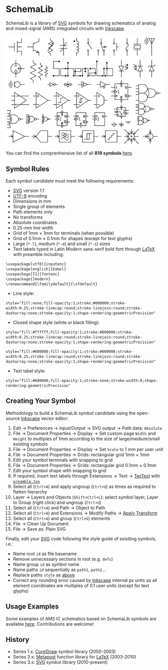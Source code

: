 # SchemaLib

SchemaLib is a library of [SVG](https://en.wikipedia.org/wiki/SVG) symbols for drawing schematics of analog and mixed-signal (AMS) integrated circuits with [Inkscape](https://en.wikipedia.org/wiki/Inkscape).

<center><img src="logo.png" alt= “SchemaLib logo” width="640px" title="SchemaLib logo"></center>

You can find the comprenhensive list of all **819 symbols** [here](LIST.md).

## Symbol Rules

Each symbol candidate must meet the following requirements:

* [SVG](https://en.wikipedia.org/wiki/SVG) version 1.1
* [UTF-8](https://en.wikipedia.org/wiki/UTF-8) encoding
* Dimensions in mm
* Single group of elements
* Path elements only
* No transforms
* Absolute coordinates
* 0.25-mm line width
* Grid of 1mm &times; 1mm for terminals (when possible)
* Grid of 0.1mm &times; 0.1mm for shapes (except for text glyphs)
* Large (`*-l`), medium (`*-m`) and small (`*-s`) sizes
* Text labels typed in Latin Modern sans-serif bold font through [LaTeX](https://en.wikipedia.org/wiki/LaTeX) with preamble including:
```
\usepackage[utf8]{inputenc}
\usepackage[english]{babel}
\usepackage[T1]{fontenc}
\usepackage{lmodern}
\renewcommand{\familydefault}{\sfdefault}
```

* Line style:
```
style="fill:none;fill-opacity:1;stroke:#000000;stroke-width:0.25;stroke-linecap:round;stroke-linejoin:round;stroke-dasharray:none;stroke-opacity:1;shape-rendering:geometricPrecision"
```

* Closed shape style (white or black filling):
```
style="fill:#ffffff;fill-opacity:1;stroke:#000000;stroke-width:0.25;stroke-linecap:round;stroke-linejoin:round;stroke-dasharray:none;stroke-opacity:1;shape-rendering:geometricPrecision"
```
```
style="fill:#000000;fill-opacity:1;stroke:#000000;stroke-width:0.25;stroke-linecap:round;stroke-linejoin:round;stroke-dasharray:none;stroke-opacity:1;shape-rendering:geometricPrecision"
```

* Text label style:
```
style="fill:#000000;fill-opacity:1;stroke:none;stroke-width:0;shape-rendering:geometricPrecision"
```

## Creating Your Symbol

Methodology to build a SchemaLib symbol candidate using the open-source [Inkscape](https://en.wikipedia.org/wiki/Inkscape) vector editor:

1. Edit &rarr; Preferences &rarr; Input/Output &rarr; SVG output &rarr; Path data: `Absolute`
2. File &rarr; Document Properties &rarr; Display &rarr; Set custom page `Width` and `Height` to multiples of 1mm according to the size of large/medium/small existing symbols
3. File &rarr; Document Properties &rarr; Display &rarr; Set `Scale` to 1 mm per user unit
4. File &rarr; Document Properties &rarr; Grids: rectangular grid 1mm &times; 1mm
5. Edit your symbol terminals with snapping to grid
6. File &rarr; Document Properties &rarr; Grids: rectangular grid 0.1mm &times; 0.1mm
7. Edit your symbol shape with snapping to grid
8. If required, insert text labels through Extensions &rarr; Text &rarr; [TexText](https://textext.github.io/textext) with [`preamble.tex`](preamble.tex)
9. Select all (`Ctrl+A`) and apply ungroup (`Ctrl+U`) as times as required to flatten hierarchy
10. Layer &rarr; Layers and Objects (`Shift+Ctrl+L`): select symbol layer, Layer to Group (right click) and ungroup (`Ctrl+U`)
11. Select all (`Ctrl+A`) and Path &rarr; Object to Path 
12. Select all (`Ctrl+A`) and Extensions &rarr; Modify Paths &rarr; [Apply Transform](https://github.com/Klowner/inkscape-applytransforms)
13. Select all (`Ctrl+A`) and group (`Ctrl+G`) elements
14. File &rarr; Clean Up Document
15. File &rarr; Save as: Plain SVG

Finally, edit your [SVG](https://en.wikipedia.org/wiki/SVG) code following the style guide of exisiting symbols, i.e.:

* Name root `id` as file basename
* Remove unnecessary sections in root (e.g. `defs`)
* Name group `id` as symbol name
* Name paths `id` sequentially as `path1`, `path2`...
* Replace paths `style` as [above](#symbol-rules)
* Correct any rounding error caused by  [Inkscape](https://en.wikipedia.org/wiki/Inkscape) internal px units so all element coordinates are multiples of 0.1 user units (except for text glyphs)

## Usage Examples

Some examples of AMS IC schematics based on SchemaLib symbols are available [here](examples). Contributions are welcome!

## History

* Series 1.x: [CorelDraw](https://en.wikipedia.org/wiki/CorelDRAW) symbol library (2000-2003)
* Series 2.x: [Metapost](https://en.wikipedia.org/wiki/MetaPost) function library for [LaTeX](https://en.wikipedia.org/wiki/LaTeX) (2003-2010)
* Series 3.x: [SVG](https://en.wikipedia.org/wiki/SVG) symbol library (2010-present)
 
